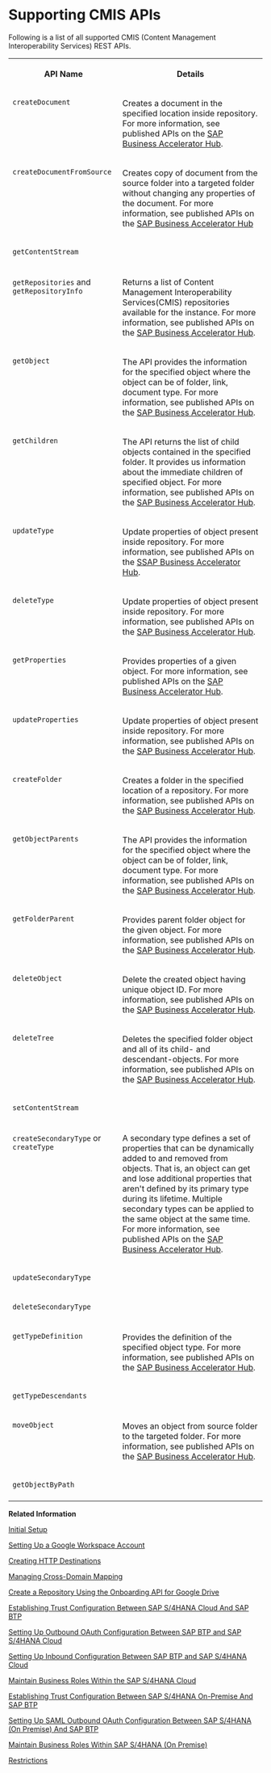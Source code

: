 <!-- loio4288da62468349a593dd7c090a0d2d08 -->

# Supporting CMIS APIs

Following is a list of all supported CMIS \(Content Management Interoperability Services\) REST APIs.




<table>
<tr>
<th valign="top">

API Name

</th>
<th valign="top">

Details

</th>
</tr>
<tr>
<td valign="top">

`createDocument`

</td>
<td valign="top">

Creates a document in the specified location inside repository. For more information, see published APIs on the [SAP Business Accelerator Hub](https://api.sap.com/api/CreateDocumentApi/overview).

</td>
</tr>
<tr>
<td valign="top">

`createDocumentFromSource`

</td>
<td valign="top">

Creates copy of document from the source folder into a targeted folder without changing any properties of the document. For more information, see published APIs on the [SAP Business Accelerator Hub](https://api.sap.com/api/CreateDocumentFromSourceApi/overview)

</td>
</tr>
<tr>
<td valign="top">

`getContentStream`

</td>
<td valign="top">

 

</td>
</tr>
<tr>
<td valign="top">

`getRepositories` and `getRepositoryInfo`

</td>
<td valign="top">

Returns a list of Content Management Interoperability Services\(CMIS\) repositories available for the instance. For more information, see published APIs on the [SAP Business Accelerator Hub](https://api.sap.com/api/ServiceApi/overview).

</td>
</tr>
<tr>
<td valign="top">

`getObject`

</td>
<td valign="top">

The API provides the information for the specified object where the object can be of folder, link, document type. For more information, see published APIs on the [SAP Business Accelerator Hub](https://api.sap.com/api/ServiceApi/overview).

</td>
</tr>
<tr>
<td valign="top">

`getChildren`

</td>
<td valign="top">

The API returns the list of child objects contained in the specified folder. It provides us information about the immediate children of specified object. For more information, see published APIs on the [SAP Business Accelerator Hub](https://api.sap.com/api/GetChildrenApi/overview).

</td>
</tr>
<tr>
<td valign="top">

`updateType`

</td>
<td valign="top">

Update properties of object present inside repository. For more information, see published APIs on the [SSAP Business Accelerator Hub](https://api.sap.com/api/UpdatePropertiesApi/overview).

</td>
</tr>
<tr>
<td valign="top">

`deleteType`

</td>
<td valign="top">

Update properties of object present inside repository. For more information, see published APIs on the [SAP Business Accelerator Hub](https://api.sap.com/api/UpdatePropertiesApi/overview).

</td>
</tr>
<tr>
<td valign="top">

`getProperties`

</td>
<td valign="top">

Provides properties of a given object. For more information, see published APIs on the [SAP Business Accelerator Hub](https://api.sap.com/api/GetPropertiesApi/overview).

</td>
</tr>
<tr>
<td valign="top">

`updateProperties`

</td>
<td valign="top">

Update properties of object present inside repository. For more information, see published APIs on the [SAP Business Accelerator Hub](https://api.sap.com/api/UpdatePropertiesApi/overview).

</td>
</tr>
<tr>
<td valign="top">

`createFolder`

</td>
<td valign="top">

Creates a folder in the specified location of a repository. For more information, see published APIs on the [SAP Business Accelerator Hub](https://api.sap.com/api/GetPropertiesApi/overview).

</td>
</tr>
<tr>
<td valign="top">

`getObjectParents`

</td>
<td valign="top">

The API provides the information for the specified object where the object can be of folder, link, document type. For more information, see published APIs on the [SAP Business Accelerator Hub](https://api.sap.com/api/ServiceApi/overview).

</td>
</tr>
<tr>
<td valign="top">

`getFolderParent`

</td>
<td valign="top">

Provides parent folder object for the given object. For more information, see published APIs on the [SAP Business Accelerator Hub](https://api.sap.com/api/GetParentApi/overview).

</td>
</tr>
<tr>
<td valign="top">

`deleteObject`

</td>
<td valign="top">

Delete the created object having unique object ID. For more information, see published APIs on the [SAP Business Accelerator Hub](https://api.sap.com/api/DeleteObjectApi/overview).

</td>
</tr>
<tr>
<td valign="top">

`deleteTree`

</td>
<td valign="top">

Deletes the specified folder object and all of its child- and descendant-objects. For more information, see published APIs on the [SAP Business Accelerator Hub](https://api.sap.com/api/DeleteTreeApi/overview).

</td>
</tr>
<tr>
<td valign="top">

`setContentStream`

</td>
<td valign="top">

 

</td>
</tr>
<tr>
<td valign="top">

`createSecondaryType` or `createType`

</td>
<td valign="top">

A secondary type defines a set of properties that can be dynamically added to and removed from objects. That is, an object can get and lose additional properties that aren't defined by its primary type during its lifetime. Multiple secondary types can be applied to the same object at the same time. For more information, see published APIs on the [SAP Business Accelerator Hub](https://api.sap.com/api/CreateSecondaryTypeApi/overview).

</td>
</tr>
<tr>
<td valign="top">

`updateSecondaryType`

</td>
<td valign="top">

 

</td>
</tr>
<tr>
<td valign="top">

`deleteSecondaryType`

</td>
<td valign="top">

 

</td>
</tr>
<tr>
<td valign="top">

`getTypeDefinition`

</td>
<td valign="top">

Provides the definition of the specified object type. For more information, see published APIs on the [SAP Business Accelerator Hub](https://api.sap.com/api/GetTypeDefinitionApi/overview).

</td>
</tr>
<tr>
<td valign="top">

`getTypeDescendants`

</td>
<td valign="top">

 

</td>
</tr>
<tr>
<td valign="top">

`moveObject`

</td>
<td valign="top">

Moves an object from source folder to the targeted folder. For more information, see published APIs on the [SAP Business Accelerator Hub](https://api.sap.com/api/MoveObjectApi/overview).

</td>
</tr>
<tr>
<td valign="top">

`getObjectByPath`

</td>
<td valign="top">

 

</td>
</tr>
</table>

**Related Information**  


[Initial Setup](initial-setup-ef91284.md "Before you get started in Document Management Service, Integration Option your SAP BTP account administrator must subscribe to your SAP BTP subaccount to the Document Management Service, Integration Option by performing some preparatory steps.")

[Setting Up a Google Workspace Account](setting-up-a-google-workspace-account-9670f69.md "Create your Google Workspace Account to connect to Document Management Service, Integration Option.")

[Creating HTTP Destinations](creating-http-destinations-2b04ac7.md "Create destinations in your SAP BTP subaccount to connect Google Drive with Document Management Service, Integration Option.")

[Managing Cross-Domain Mapping](managing-cross-domain-mapping-96d2d97.md "Manage cross-domain mapping if your domain is different from the Google Workspace domain.")

[Create a Repository Using the Onboarding API for Google Drive](create-a-repository-using-the-onboarding-api-for-google-drive-90faa8c.md "Create your repository to Document Management Service, Integration Option as it's required for establishing a connection with Google Drive.")

[Establishing Trust Configuration Between SAP S/4HANA Cloud And SAP BTP](establishing-trust-configuration-between-sap-s-4hana-cloud-and-sap-btp-66f91a9.md "To establish SAML trust to the identity providers generated in the SAP S/4HANA Cloud, import the SAML identity provider metadata to the Cloud Foundry account.")

[Setting Up Outbound OAuth Configuration Between SAP BTP and SAP S/4HANA Cloud](setting-up-outbound-oauth-configuration-between-sap-btp-and-sap-s-4hana-cloud-26f9c07.md "Configure SAML Outbound OAuth configuration between SAP BTP and SAP S/4HANA Cloud.")

[Setting Up Inbound Configuration Between SAP BTP and SAP S/4HANA Cloud](setting-up-inbound-configuration-between-sap-btp-and-sap-s-4hana-cloud-5aa38f2.md "Configure Inbound configuration between SAP BTP and SAP S/4HANA Cloud.")

[Maintain Business Roles Within the SAP S/4HANA Cloud](maintain-business-roles-within-the-sap-s-4hana-cloud-091973b.md "Create and maintain business roles based on the selected business catalogs.")

[Establishing Trust Configuration Between SAP S/4HANA On-Premise And SAP BTP](establishing-trust-configuration-between-sap-s-4hana-on-premise-and-sap-btp-f64dcdb.md "To establish SAML trust to the identity providers generated in the SAP S/4HANA On-Premise, import the SAML identity provider metadata to the SAP BTP account.")

[Setting Up SAML Outbound OAuth Configuration Between SAP S/4HANA \(On Premise\) And SAP BTP](setting-up-saml-outbound-oauth-configuration-between-sap-s-4hana-on-premise-and-sap-btp-699a106.md "Configure SAML Outbound OAuth configuration between SAP S/4HANA (on premise) and SAP BTP.")

[Maintain Business Roles Within SAP S/4HANA \(On Premise\)](maintain-business-roles-within-sap-s-4hana-on-premise-d1999cf.md "You can define authorizations for your custom business roles in SAP S/4HANA (On Premise).")

[Restrictions](restrictions-ed62ee4.md "The following is a list of various restrictions provided by Google Drive APIs to support Google Workspace Integration.")

